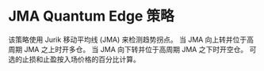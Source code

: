 # JMA Quantum Edge 策略

该策略使用 Jurik 移动平均线 (JMA) 来检测趋势拐点。
当 JMA 向上转并位于高周期 JMA 之上时开多仓。
当 JMA 向下转并位于高周期 JMA 之下时开空仓。
可选的止损和止盈按入场价格的百分比计算。
